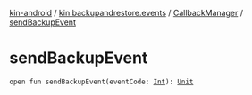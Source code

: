 [kin-android](../../index.md) / [kin.backupandrestore.events](../index.md) / [CallbackManager](index.md) / [sendBackupEvent](./send-backup-event.md)

# sendBackupEvent

`open fun sendBackupEvent(eventCode: `[`Int`](https://kotlinlang.org/api/latest/jvm/stdlib/kotlin/-int/index.html)`): `[`Unit`](https://kotlinlang.org/api/latest/jvm/stdlib/kotlin/-unit/index.html)